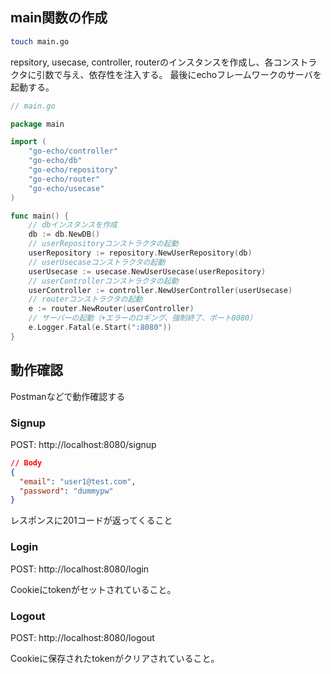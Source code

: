 ## main関数の作成

```bash
touch main.go
```

repsitory, usecase, controller, routerのインスタンスを作成し、各コンストラクタに引数で与え、依存性を注入する。
最後にechoフレームワークのサーバを起動する。

```go
// main.go 

package main

import (
	"go-echo/controller"
	"go-echo/db"
	"go-echo/repository"
	"go-echo/router"
	"go-echo/usecase"
)

func main() {
	// dbインスタンスを作成
	db := db.NewDB()
	// userRepositoryコンストラクタの起動
	userRepository := repository.NewUserRepository(db)
	// userUsecaseコンストラクタの起動
	userUsecase := usecase.NewUserUsecase(userRepository)
	// userControllerコンストラクタの起動
	userController := controller.NewUserController(userUsecase)
	// routerコンストラクタの起動
	e := router.NewRouter(userController)
	// サーバーの起動（+エラーのロギング、強制終了、ポート8080）
	e.Logger.Fatal(e.Start(":8080"))
}
```

## 動作確認

Postmanなどで動作確認する
### Signup

POST: http://localhost:8080/signup

```json
// Body
{
  "email": "user1@test.com",
  "password": "dummypw"
}
```

レスポンスに201コードが返ってくること

### Login

POST: http://localhost:8080/login 

Cookieにtokenがセットされていること。

### Logout

POST: http://localhost:8080/logout

Cookieに保存されたtokenがクリアされていること。
